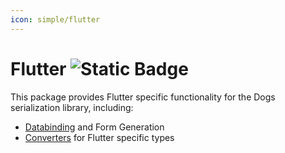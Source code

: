 ```yaml
---
icon: simple/flutter
---
```


# Flutter ![Static Badge](https://img.shields.io/badge/experimental-orange)

This package provides Flutter specific functionality for the Dogs serialization library, including: 

- [Databinding](binding) and Form Generation
- [Converters](converters) for Flutter specific types
